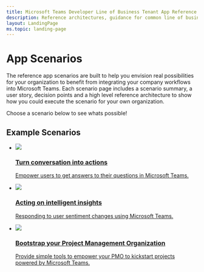 ```yaml
---
title: Microsoft Teams Developer Line of Business Tenant App Reference Scenarios
description: Reference architectures, guidance for common line of business (lob) apps or Tenant apps in Microsoft Teams.
layout: LandingPage
ms.topic: landing-page
---
```


# App Scenarios

The reference app scenarios are built to help you envision real possibilities for your organization to benefit from integrating your company workflows into Microsoft Teams. Each scenario page includes a scenario summary, a user story, decision points and a high level reference architecture to show how you could execute the scenario for your own organization. 

Choose a scenario below to see whats possible!


## Example Scenarios

<ul  class="panelContent cardsC">
<li>
    <a href="lob-faq-scenario.md">
        <div class="cardSize">
            <div class="cardPadding">
                <div class="card">
                    <div class="cardImageOuter">
                        <div class="cardImage bgdAccent1">
                            <img src="https://docs.microsoft.com/media/illustrations/bcs-partner-advanced-management-faq-2.svg" alt=" " />
                        </div>
                    </div>
                    <div class="cardText">
                        <h3>Turn conversation into actions</h3>
                        <p>Empower users to get answers to their questions in Microsoft Teams.</p>
                    </div>
                </div>
            </div>
        </div>
    </a>
</li>
<li>
    <a href="lob-marketing-scenario.md">
        <div class="cardSize">
            <div class="cardPadding">
                <div class="card">
                    <div class="cardImageOuter">
                        <div class="cardImage bgdAccent1">
                            <img src="https://docs.microsoft.com/media/illustrations/virtualization-hperv-server-community.svg" alt=" " />
                        </div>
                    </div>
                    <div class="cardText">
                        <h3>Acting on intelligent insights</h3>
                        <p>Responding to user sentiment changes using Microsoft Teams.</p>
                    </div>
                </div>
            </div>
        </div>
    </a>
</li>
<li>
    <a href="lob-pmo-scenario.md">
        <div class="cardSize">
            <div class="cardPadding">
                <div class="card">
                    <div class="cardImageOuter">
                        <div class="cardImage bgdAccent1">
                            <img src="https://docs.microsoft.com/media/illustrations/teams-fast-track.svg" alt=" " />
                        </div>
                    </div>
                    <div class="cardText">
                        <h3>Bootstrap your Project Management Organization</h3>
                        <p>Provide simple tools to empower your PMO to kickstart projects powered by Microsoft Teams.</p>
                    </div>
                </div>
            </div>
        </div>
    </a>
</li>
</ul>
